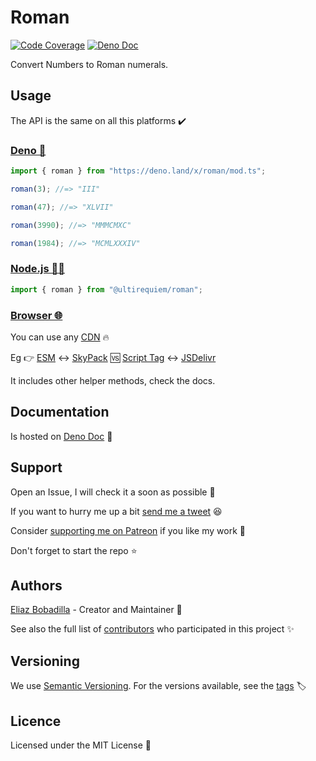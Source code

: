 # Roman

[![Code Coverage](https://codecov.io/gh/UltiRequiem/roman.js/branch/main/graph/badge.svg)](https://codecov.io/gh/UltiRequiem/roman.js)
[![Deno Doc](https://doc.deno.land/badge.svg)](https://doc.deno.land/https/deno.land/x/roman/mod.ts)

Convert Numbers to Roman numerals.

## Usage

The API is the same on all this platforms ✔️

### [Deno 🦕](https://deno.land/x/roman)

```javascript
import { roman } from "https://deno.land/x/roman/mod.ts";

roman(3); //=> "III"

roman(47); //=> "XLVII"

roman(3990); //=> "MMMCMXC"

roman(1984); //=> "MCMLXXXIV"
```

### [Node.js 🐢🚀](https://npmjs.com/package/@ultirequiem/roman)

```javascript
import { roman } from "@ultirequiem/roman";
```

### [Browser 🌐](https://developer.mozilla.org/en-US/docs/Glossary/Browser)

You can use any [CDN](https://en.wikipedia.org/wiki/Content_delivery_network) 🔥

Eg 👉
[ESM](https://developer.mozilla.org/en-US/docs/Web/JavaScript/Guide/Modules) ↔️
[SkyPack](https://cdn.skypack.dev/@ultirequiem/roman) 🆚
[Script Tag](https://developer.mozilla.org/en-US/docs/Web/HTML/Element/script)
↔️ [JSDelivr](https://cdn.jsdelivr.net/npm/@ultirequiem/roman)

It includes other helper methods, check the docs.

## Documentation

Is hosted on [Deno Doc](https://doc.deno.land/https://deno.land/x/roman/mod.ts)
📄

## Support

Open an Issue, I will check it a soon as possible 👀

If you want to hurry me up a bit
[send me a tweet](https://twitter.com/UltiRequiem) 😆

Consider [supporting me on Patreon](https://patreon.com/UltiRequiem) if you like
my work 🙏

Don't forget to start the repo ⭐

## Authors

[Eliaz Bobadilla](https://ultirequiem.com) - Creator and Maintainer 💪

See also the full list of
[contributors](https://github.com/UltiRequiem/roman/contributors) who
participated in this project ✨

## Versioning

We use [Semantic Versioning](http://semver.org). For the versions available, see
the [tags](https://github.com/UltiRequiem/roman/tags) 🏷️

## Licence

Licensed under the MIT License 📄

